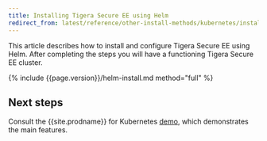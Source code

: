 ```yaml
---
title: Installing Tigera Secure EE using Helm
redirect_from: latest/reference/other-install-methods/kubernetes/installation/helm/index
---
```


This article describes how to install and configure Tigera Secure EE using Helm. After completing the steps you will have a functioning Tigera Secure EE cluster.

{% include {{page.version}}/helm-install.md method="full" %}

## Next steps

Consult the {{site.prodname}} for Kubernetes [demo](/{{page.version}}/security/simple-policy-cnx), which
demonstrates the main features.
